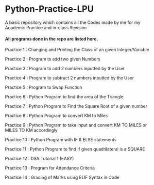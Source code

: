 # Python-Practice-LPU
A basic repository which contains all the Codes made by me for my Academic Practice and in-class Revision

<h4>All programs done in the repo are listed here.</h4>

<body>
<p>Practice 1 : Changing and Printing the Class of an given Integer/Variable</p>
<p>Practice 2 : Program to add two given Numbers</p>
<p>Practice 3 : Program to add 2 numbers inputted by the User</p>
<p>Practice 4 : Program to subtract 2 numbers inputted by the User</p>
<p>Practice 5 : Program to Swap Function</p>
<p>Practice 6 : Python Program to find the area of the Triangle</p>
<p>Practice 7 : Python Program to Find the Square Root of a given number</p>
<p>Practice 8 : Python Program to convert KM to Miles</p>
<p>Practice 9 : Python Program to take input and convert KM TO MILES or MILES TO KM accordingly</p>
<p>Practice 10 : Python Program with IF & ELSE statements</p>
<p>Practice 11 : Python Program to find if given quadrilateral is a SQUARE</p>
<p>Practice 12 : DSA Tutorial 1 (EASY)</p>
<p>Practice 13 : Program for Attendance Criteria</p>
<p>Practice 14 : Grading of Marks using ELIF Syntax in Code</p>
</body>
